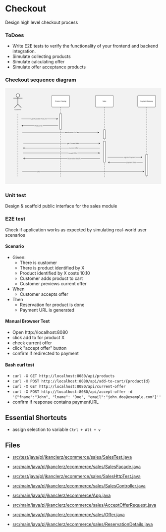 # Checkout
Design high level checkout process

### ToDoes
- Write E2E tests to verify the functionality of your frontend and backend integration.
- Simulate collecting products
- Simulate calculating offer
- Simulate offer acceptance products

### Checkout sequence diagram
![Checkout sequence diagram](assets/08__checkout-sequence.jpg)

### Unit test
Design & scaffold public interface for the sales module 

### E2E test
Check if application works as expected by simulating real-world user scenarios

#### Scenario
* Given:
  * There is customer
  * There is product identified by X 
  * Product identified by X costs 10.10
  * Customer adds product to cart 
  * Customer previews current offer
* When 
  * Customer accepts offer
* Then
  * Reservation for product is done
  * Payment URL is generated

#### Manual Browser Test
* Open http://localhost:8080
* click add to for product X
* check current offer
* click "accept offer" button
* confirm if redirected to payment

#### Bash curl test
* ``curl -X GET http://localhost:8080/api/products``
* ``curl -X POST http://localhost:8080/api/add-to-cart/{productId}``
* ``curl -X GET http://localhost:8080/api/current-offer``
* ``curl -X POST http://localhost:8080/api/accept-offer -d '{"fname":"John", "lname": "Doe", "email":"john.doe@example.com"}''``
* confirm if response contains paymentURL

## Essential Shortcuts
* assign selection to variable ``Ctrl + Alt + v``

## Files
* [src/test/java/pl/jkanclerz/ecommerce/sales/SalesTest.java](../src/test/java/pl/ihorsavchak/ecommerce/sales/SalesTest.java)
* [src/main/java/pl/jkanclerz/ecommerce/sales/SalesFacade.java](../src/main/java/pl/ihorsavchak/ecommerce/sales/SalesFacade.java)

* [src/test/java/pl/jkanclerz/ecommerce/sales/SalesHttpTest.java](../src/test/java/pl/ihorsavchak/ecommerce/sales/SalesHttpTest.java)
* [src/main/java/pl/jkanclerz/ecommerce/sales/SalesController.java](../src/main/java/pl/ihorsavchak/ecommerce/sales/SalesController.java)

* [src/main/java/pl/jkanclerz/ecommerce/App.java](../src/main/java/pl/ihorsavchak/ecommerce/App.java)
* [src/main/java/pl/jkanclerz/ecommerce/sales/AcceptOfferRequest.java](../src/main/java/pl/ihorsavchak/ecommerce/sales/AcceptOfferRequest.java)
* [src/main/java/pl/jkanclerz/ecommerce/sales/Offer.java](../src/main/java/pl/ihorsavchak/ecommerce/sales/Offer.java)
* [src/main/java/pl/jkanclerz/ecommerce/sales/ReservationDetails.java](../src/main/java/pl/ihorsavchak/ecommerce/sales/ReservationDetails.java)


